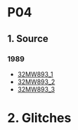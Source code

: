 # P04
## 1. Source
### 1989
+ [32MW893_1](https://cchdo.ucsd.edu/cruise/32MW893_1)
+ [32MW893_2](https://cchdo.ucsd.edu/cruise/32MW893_2)
+ [32MW893_3](https://cchdo.ucsd.edu/cruise/32MW893_3)

# 2. Glitches
